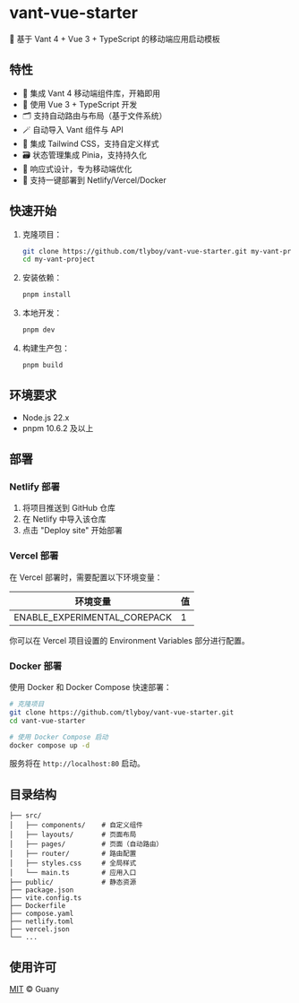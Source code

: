 # vant-vue-starter

🚀 基于 Vant 4 + Vue 3 + TypeScript 的移动端应用启动模板

## 特性

- 📱 集成 Vant 4 移动端组件库，开箱即用
- 🎨 使用 Vue 3 + TypeScript 开发
- 🗂️ 支持自动路由与布局（基于文件系统）
- 🪄 自动导入 Vant 组件与 API
- 🌈 集成 Tailwind CSS，支持自定义样式
- 🗃️ 状态管理集成 Pinia，支持持久化
- 📱 响应式设计，专为移动端优化
- 🚀 支持一键部署到 Netlify/Vercel/Docker

## 快速开始

1. 克隆项目：

   ```bash
   git clone https://github.com/tlyboy/vant-vue-starter.git my-vant-project
   cd my-vant-project
   ```

2. 安装依赖：

   ```bash
   pnpm install
   ```

3. 本地开发：

   ```bash
   pnpm dev
   ```

4. 构建生产包：

   ```bash
   pnpm build
   ```

## 环境要求

- Node.js 22.x
- pnpm 10.6.2 及以上

## 部署

### Netlify 部署

1. 将项目推送到 GitHub 仓库
2. 在 Netlify 中导入该仓库
3. 点击 "Deploy site" 开始部署

### Vercel 部署

在 Vercel 部署时，需要配置以下环境变量：

| 环境变量                     | 值  |
| ---------------------------- | --- |
| ENABLE_EXPERIMENTAL_COREPACK | 1   |

你可以在 Vercel 项目设置的 Environment Variables 部分进行配置。

### Docker 部署

使用 Docker 和 Docker Compose 快速部署：

```bash
# 克隆项目
git clone https://github.com/tlyboy/vant-vue-starter.git
cd vant-vue-starter

# 使用 Docker Compose 启动
docker compose up -d
```

服务将在 `http://localhost:80` 启动。

## 目录结构

```
├── src/
│   ├── components/    # 自定义组件
│   ├── layouts/       # 页面布局
│   ├── pages/         # 页面（自动路由）
│   ├── router/        # 路由配置
│   ├── styles.css     # 全局样式
│   └── main.ts        # 应用入口
├── public/            # 静态资源
├── package.json
├── vite.config.ts
├── Dockerfile
├── compose.yaml
├── netlify.toml
├── vercel.json
└── ...
```

## 使用许可

[MIT](LICENSE) © Guany
